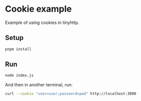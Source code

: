 # Cookie example

Example of using cookies in tinyhttp.

## Setup

```sh
pnpm install
```

## Run

```sh
node index.js
```

And then in another terminal, run:

```sh
curl --cookie "user=user;password=pwd" http://localhost:3000
```
